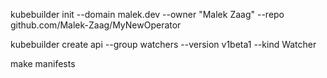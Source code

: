 kubebuilder init --domain malek.dev --owner "Malek Zaag" --repo github.com/Malek-Zaag/MyNewOperator

kubebuilder create api --group watchers --version v1beta1 --kind Watcher

make manifests
